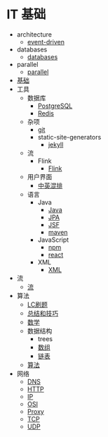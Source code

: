 # IT 基础

- architecture
  - [event-driven](architecture/event-driven.html)
- databases
  - [databases](databases/databases.html)
- parallel
  - [parallel](parallel/parallel.html)
- [基础](基础.html)
- 工具
  - 数据库
    - [PostgreSQL](工具/数据库/PostgreSQL.html)
    - [Redis](工具/数据库/Redis.html)
  - 杂项
    - [git](工具/杂项/git.html)
    - static-site-generators
      - [jekyll](工具/杂项/static-site-generators/jekyll.html)
  - 流
    - Flink
      - [Flink](工具/流/Flink/Flink.html)
  - 用户界面
    - [中英混排](工具/用户界面/中英混排.html)
  - 语言
    - Java
      - [Java](工具/语言/Java/Java.html)
      - [JPA](工具/语言/Java/JPA.html)
      - [JSF](工具/语言/Java/JSF.html)
      - [maven](工具/语言/Java/maven.html)
    - JavaScript
      - [npm](工具/语言/JavaScript/npm.html)
      - [react](工具/语言/JavaScript/react.html)
    - XML
      - [XML](工具/语言/XML/XML.html)
- 流
  - [流](流/流.html)
- 算法
  - [LC刷题](算法/LC刷题.html)
  - [总结和技巧](算法/总结和技巧.html)
  - [数学](算法/数学.html)
  - 数据结构
    - trees
    - [数组](算法/数据结构/数组.html)
    - [链表](算法/数据结构/链表.html)
  - [算法](算法/算法.html)
- 网络
  - [DNS](网络/DNS.html)
  - [HTTP](网络/HTTP.html)
  - [IP](网络/IP.html)
  - [OSI](网络/OSI.html)
  - [Proxy](网络/Proxy.html)
  - [TCP](网络/TCP.html)
  - [UDP](网络/UDP.html)
